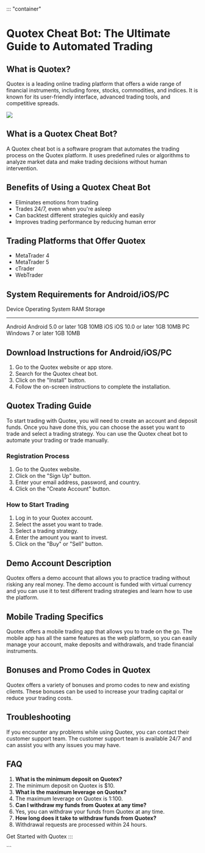 ::: \"container\"
# Quotex Cheat Bot: The Ultimate Guide to Automated Trading

## What is Quotex?

Quotex is a leading online trading platform that offers a wide range of
financial instruments, including forex, stocks, commodities, and
indices. It is known for its user-friendly interface, advanced trading
tools, and competitive spreads.

[![](https://static.quotex.io/files/4_en/300_250.jpg)](https://traff.sbs/brokerqxlid)

## What is a Quotex Cheat Bot?

A Quotex cheat bot is a software program that automates the trading
process on the Quotex platform. It uses predefined rules or algorithms
to analyze market data and make trading decisions without human
intervention.

## Benefits of Using a Quotex Cheat Bot

-   Eliminates emotions from trading
-   Trades 24/7, even when you\'re asleep
-   Can backtest different strategies quickly and easily
-   Improves trading performance by reducing human error

## Trading Platforms that Offer Quotex

-   MetaTrader 4
-   MetaTrader 5
-   cTrader
-   WebTrader

## System Requirements for Android/iOS/PC

  Device    Operating System       RAM   Storage
  --------- ---------------------- ----- ---------
  Android   Android 5.0 or later   1GB   10MB
  iOS       iOS 10.0 or later      1GB   10MB
  PC        Windows 7 or later     1GB   10MB

## Download Instructions for Android/iOS/PC

1.  Go to the Quotex website or app store.
2.  Search for the Quotex cheat bot.
3.  Click on the "Install" button.
4.  Follow the on-screen instructions to complete the installation.

## Quotex Trading Guide

To start trading with Quotex, you will need to create an account and
deposit funds. Once you have done this, you can choose the asset you
want to trade and select a trading strategy. You can use the Quotex
cheat bot to automate your trading or trade manually.

### Registration Process

1.  Go to the Quotex website.
2.  Click on the "Sign Up" button.
3.  Enter your email address, password, and country.
4.  Click on the "Create Account" button.

### How to Start Trading

1.  Log in to your Quotex account.
2.  Select the asset you want to trade.
3.  Select a trading strategy.
4.  Enter the amount you want to invest.
5.  Click on the "Buy" or "Sell" button.

## Demo Account Description

Quotex offers a demo account that allows you to practice trading without
risking any real money. The demo account is funded with virtual currency
and you can use it to test different trading strategies and learn how to
use the platform.

## Mobile Trading Specifics

Quotex offers a mobile trading app that allows you to trade on the go.
The mobile app has all the same features as the web platform, so you can
easily manage your account, make deposits and withdrawals, and trade
financial instruments.

## Bonuses and Promo Codes in Quotex

Quotex offers a variety of bonuses and promo codes to new and existing
clients. These bonuses can be used to increase your trading capital or
reduce your trading costs.

## Troubleshooting

If you encounter any problems while using Quotex, you can contact their
customer support team. The customer support team is available 24/7 and
can assist you with any issues you may have.

## FAQ

1.  **What is the minimum deposit on Quotex?**
2.  The minimum deposit on Quotex is \$10.
3.  **What is the maximum leverage on Quotex?**
4.  The maximum leverage on Quotex is 1:100.
5.  **Can I withdraw my funds from Quotex at any time?**
6.  Yes, you can withdraw your funds from Quotex at any time.
7.  **How long does it take to withdraw funds from Quotex?**
8.  Withdrawal requests are processed within 24 hours.

Get Started with Quotex
:::

\`\`\`

